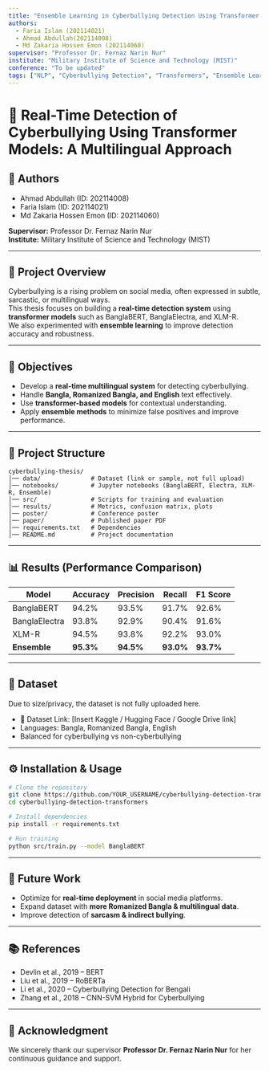 ```yaml
---
title: "Ensemble Learning in Cyberbullying Detection Using Transformer Models: A Multilingual and Explainable-AI Approach"
authors:
  - Faria Islam (202114021)
  - Ahmad Abdullah(202114008)
  - Md Zakaria Hossen Emon (202114060)
supervisor: "Professor Dr. Fernaz Narin Nur"
institute: "Military Institute of Science and Technology (MIST)"
conference: "To be updated"
tags: ["NLP", "Cyberbullying Detection", "Transformers", "Ensemble Learning", "Bangla NLP"]
---
```


# 📘 Real-Time Detection of Cyberbullying Using Transformer Models: A Multilingual Approach

## 👥 Authors
- Ahmad Abdullah (ID: 202114008)  
- Faria Islam (ID: 202114021)  
- Md Zakaria Hossen Emon (ID: 202114060)  

**Supervisor:** Professor Dr. Fernaz Narin Nur  
**Institute:** Military Institute of Science and Technology (MIST)  

---

## 📖 Project Overview
Cyberbullying is a rising problem on social media, often expressed in subtle, sarcastic, or multilingual ways.  
This thesis focuses on building a **real-time detection system** using **transformer models** such as BanglaBERT, BanglaElectra, and XLM-R.  
We also experimented with **ensemble learning** to improve detection accuracy and robustness.

---

## 🎯 Objectives
- Develop a **real-time multilingual system** for detecting cyberbullying.  
- Handle **Bangla, Romanized Bangla, and English** text effectively.  
- Use **transformer-based models** for contextual understanding.  
- Apply **ensemble methods** to minimize false positives and improve performance.  

---

## 📂 Project Structure
```
cyberbullying-thesis/
│── data/              # Dataset (link or sample, not full upload)
│── notebooks/         # Jupyter notebooks (BanglaBERT, Electra, XLM-R, Ensemble)
│── src/               # Scripts for training and evaluation
│── results/           # Metrics, confusion matrix, plots
│── poster/            # Conference poster
│── paper/             # Published paper PDF
│── requirements.txt   # Dependencies
│── README.md          # Project documentation
```

---

## 📊 Results (Performance Comparison)
| Model         | Accuracy | Precision | Recall | F1 Score |
|---------------|----------|-----------|--------|----------|
| BanglaBERT    | 94.2%    | 93.5%     | 91.7%  | 92.6%    |
| BanglaElectra | 93.8%    | 92.9%     | 90.4%  | 91.6%    |
| XLM-R         | 94.5%    | 93.8%     | 92.2%  | 93.0%    |
| **Ensemble**  | **95.3%**| **94.5%** | **93.0%**| **93.7%** |

---

## 📑 Dataset
Due to size/privacy, the dataset is not fully uploaded here.  
- 🔗 Dataset Link: [Insert Kaggle / Hugging Face / Google Drive link]  
- Languages: Bangla, Romanized Bangla, English  
- Balanced for cyberbullying vs non-cyberbullying  

---

## ⚙️ Installation & Usage
```bash
# Clone the repository
git clone https://github.com/YOUR_USERNAME/cyberbullying-detection-transformers.git
cd cyberbullying-detection-transformers

# Install dependencies
pip install -r requirements.txt

# Run training
python src/train.py --model BanglaBERT
```

---

## 📌 Future Work
- Optimize for **real-time deployment** in social media platforms.  
- Expand dataset with **more Romanized Bangla & multilingual data**.  
- Improve detection of **sarcasm & indirect bullying**.  

---

## 📚 References
- Devlin et al., 2019 – BERT  
- Liu et al., 2019 – RoBERTa  
- Li et al., 2020 – Cyberbullying Detection for Bengali  
- Zhang et al., 2018 – CNN-SVM Hybrid for Cyberbullying  

---

## 🙏 Acknowledgment
We sincerely thank our supervisor **Professor Dr. Fernaz Narin Nur** for her continuous guidance and support.
